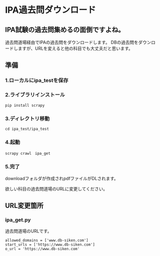 # IPA過去問ダウンロード

## IPA試験の過去問集めるの面倒ですよね。
過去問道場経由でIPAの過去問をダウンロードします。
DBの過去問をダウンロードしますが、URLを変えると他の科目でも大丈夫だと思います。

## 準備
### 1.ローカルにipa_testを保存

### 2.ライブラリインストール

```
pip install scrapy
```

### 3.ディレクトリ移動
```
cd ipa_test/ipa_test
```

### 4.起動

```
scrapy crawl　ipa_get
```

### 5.完了
downloadフォルダが作成されpdfファイルがDLされます。

欲しい科目の過去問道場のURLに変更してください。

## URL変更箇所
### ipa_get.py
過去問道場のURLです。
```
allowed_domains = ['www.db-siken.com']
start_urls = ['https://www.db-siken.com']
o_url = 'https://www.db-siken.com'
```
